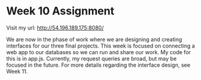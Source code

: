 # Week 10 Assignment

Visit my url: http://54.196.189.175:8080/

We are now in the phase of work where we are designing and creating interfaces 
for our three final projects. This week is focused on connecting a web app to our 
databases so we can run and share our work. My code for this is in app.js.
Currently, my request queries are broad, but may be focused in the future.
For more details regarding the interface design, see Week 11.